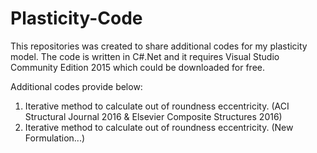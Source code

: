 # Plasticity-Code
This repositories was created to share additional codes for my plasticity model. The code is written in C#.Net and it requires Visual Studio Community Edition 2015 which could be downloaded for free.

Additional codes provide below:

1. Iterative method to calculate out of roundness eccentricity. (ACI Structural Journal 2016 & Elsevier Composite Structures 2016)
2. Iterative method to calculate out of roundness eccentricity. (New Formulation...)
